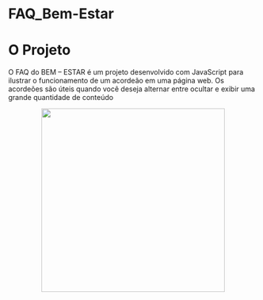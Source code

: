 # FAQ_Bem-Estar

# O Projeto
O  FAQ do BEM – ESTAR é um projeto desenvolvido com JavaScript para ilustrar o funcionamento de um acordeão em uma página web. Os acordeões são úteis quando você deseja alternar entre ocultar e exibir uma grande quantidade de 
conteúdo
<P align=center>
  <image width="370" heigth="470" src="https://github.com/Jheimys/assets/blob/master/faqBem%20estar.gif" />
</P>
